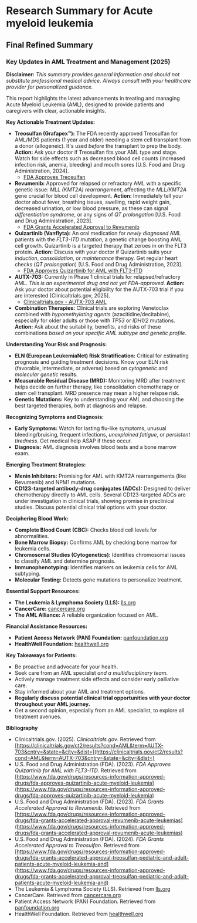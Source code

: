 # Research Summary for Acute myeloid leukemia

## Final Refined Summary

### Key Updates in AML Treatment and Management (2025)

**Disclaimer:** *This summary provides general information and should not substitute professional medical advice. Always consult with your healthcare provider for personalized guidance.*

This report highlights the latest advancements in treating and managing Acute Myeloid Leukemia (AML), designed to provide patients and caregivers with clear, actionable insights.

**Key Actionable Treatment Updates:**

*   **Treosulfan (Grafapex™):** The FDA recently approved Treosulfan for AML/MDS patients (1 year and older) needing a stem cell transplant from a donor (allogeneic). It's used *before* the transplant to prep the body. **Action:** Ask your doctor if Treosulfan fits your AML type and stage. Watch for side effects such as decreased blood cell counts (increased infection risk, anemia, bleeding) and mouth sores [U.S. Food and Drug Administration, 2024].
    *   [FDA Approves Treosulfan](https://www.fda.gov/drugs/resources-information-approved-drugs/fda-grants-accelerated-approval-treosulfan-pediatric-and-adult-patients-acute-myeloid-leukemia-and)
*   **Revumenib:** Approved for relapsed or refractory AML with a specific genetic issue: *MLL (KMT2A) rearrangement*, affecting the *MLL/KMT2A* gene crucial for blood cell development. **Action:** Immediately tell your doctor about fever, breathing issues, swelling, rapid weight gain, decreased urination, or low blood pressure, as these can signal *differentiation syndrome*, or any signs of *QT prolongation* [U.S. Food and Drug Administration, 2023].
    *   [FDA Grants Accelerated Approval to Revumenib](https://www.fda.gov/drugs/resources-information-approved-drugs/fda-grants-accelerated-approval-revumenib-acute-leukemias)
*   **Quizartinib (Vanflyta):** An oral medication for *newly diagnosed* AML patients with the *FLT3-ITD mutation*, a genetic change boosting AML cell growth. Quizartinib is a targeted therapy that zeroes in on the FLT3 protein. **Action:** Discuss with your doctor if Quizartinib suits your *induction*, *consolidation*, or *maintenance* therapy. Get regular heart checks (*QT prolongation*) [U.S. Food and Drug Administration, 2023].
    *   [FDA Approves Quizartinib for AML with FLT3-ITD](https://www.fda.gov/drugs/resources-information-approved-drugs/fda-approves-quizartinib-acute-myeloid-leukemia)
*   **AUTX-703:** Currently in Phase 1 clinical trials for relapsed/refractory AML. *This is an experimental drug and not yet FDA-approved*. **Action:** Ask your doctor about potential eligibility for the AUTX-703 trial if you are interested [Clinicaltrials.gov, 2025].
    *   [Clinicaltrials.gov - AUTX-703 AML](https://clinicaltrials.gov/ct2/results?cond=AML&term=AUTX-703&cntry=&state=&city=&dist=)
*   **Combination Therapies:** Clinical trials are exploring Venetoclax combined with *hypomethylating agents* (azacitidine/decitabine), especially for older adults or those with *TP53* or *IDH1/2* mutations. **Action:** Ask about the suitability, benefits, and risks of these combinations *based on your specific AML subtype and genetic profile*.

**Understanding Your Risk and Prognosis:**

*   **ELN (European LeukemiaNet) Risk Stratification:** Critical for estimating prognosis and guiding treatment decisions. Know your ELN risk (favorable, intermediate, or adverse) based on *cytogenetic* and *molecular genetic* results.
*   **Measurable Residual Disease (MRD):** Monitoring MRD after treatment helps decide on further therapy, like consolidation chemotherapy or stem cell transplant. MRD presence may mean a higher relapse risk.
*   **Genetic Mutations:** Key to understanding your AML and choosing the best targeted therapies, both at diagnosis and relapse.

**Recognizing Symptoms and Diagnosis:**

*   **Early Symptoms:** Watch for lasting flu-like symptoms, unusual bleeding/bruising, frequent infections, *unexplained fatigue*, or *persistent tiredness*. Get medical help ASAP if these occur.
*   **Diagnosis:** AML diagnosis involves blood tests and a bone marrow exam.

**Emerging Treatment Strategies:**

*   **Menin Inhibitors:** Promising for AML with KMT2A rearrangements (like Revumenib) and NPM1 mutations.
*   **CD123-targeted antibody-drug conjugates (ADCs):** Designed to deliver chemotherapy directly to AML cells. Several CD123-targeted ADCs are under investigation in clinical trials, showing promise in preclinical studies. Discuss potential clinical trial options with your doctor.

**Deciphering Blood Work:**

*   **Complete Blood Count (CBC):** Checks blood cell levels for abnormalities.
*   **Bone Marrow Biopsy:** Confirms AML by checking bone marrow for leukemia cells.
*   **Chromosomal Studies (Cytogenetics):** Identifies chromosomal issues to classify AML and determine prognosis.
*   **Immunophenotyping:** Identifies markers on leukemia cells for AML subtyping.
*   **Molecular Testing:** Detects gene mutations to personalize treatment.

**Essential Support Resources:**

*   **The Leukemia & Lymphoma Society (LLS):** [lls.org](https://www.lls.org/)
*   **CancerCare:** [cancercare.org](https://www.cancercare.org/)
*   **The AML Alliance:** A reliable organization focused on AML.

**Financial Assistance Resources:**

*   **Patient Access Network (PAN) Foundation:** [panfoundation.org](https://www.panfoundation.org/)
*   **HealthWell Foundation:** [healthwell.org](https://www.healthwellfoundation.org/)

**Key Takeaways for Patients:**

*   Be proactive and advocate for your health.
*   Seek care from an AML specialist *and a multidisciplinary team*.
*   Actively manage treatment side effects and consider early palliative care.
*   Stay informed about your AML and treatment options.
*   **Regularly discuss potential clinical trial opportunities with your doctor throughout your AML journey.**
*   Get a second opinion, especially from an AML specialist, to explore all treatment avenues.

**Bibliography**

*   Clinicaltrials.gov. (2025). *Clinicaltrials.gov*. Retrieved from [https://clinicaltrials.gov/ct2/results?cond=AML&term=AUTX-703&cntry=&state=&city=&dist=](https://clinicaltrials.gov/ct2/results?cond=AML&term=AUTX-703&cntry=&state=&city=&dist=)
*   U.S. Food and Drug Administration (FDA). (2023). *FDA Approves Quizartinib for AML with FLT3-ITD*. Retrieved from [https://www.fda.gov/drugs/resources-information-approved-drugs/fda-approves-quizartinib-acute-myeloid-leukemia](https://www.fda.gov/drugs/resources-information-approved-drugs/fda-approves-quizartinib-acute-myeloid-leukemia)
*   U.S. Food and Drug Administration (FDA). (2023). *FDA Grants Accelerated Approval to Revumenib*. Retrieved from [https://www.fda.gov/drugs/resources-information-approved-drugs/fda-grants-accelerated-approval-revumenib-acute-leukemias](https://www.fda.gov/drugs/resources-information-approved-drugs/fda-grants-accelerated-approval-revumenib-acute-leukemias)
*   U.S. Food and Drug Administration (FDA). (2024). *FDA Grants Accelerated Approval to Treosulfan*. Retrieved from [https://www.fda.gov/drugs/resources-information-approved-drugs/fda-grants-accelerated-approval-treosulfan-pediatric-and-adult-patients-acute-myeloid-leukemia-and](https://www.fda.gov/drugs/resources-information-approved-drugs/fda-grants-accelerated-approval-treosulfan-pediatric-and-adult-patients-acute-myeloid-leukemia-and)
*   The Leukemia & Lymphoma Society (LLS). Retrieved from [lls.org](https://www.lls.org/)
*   CancerCare. Retrieved from [cancercare.org](https://www.cancercare.org/)
*   Patient Access Network (PAN) Foundation. Retrieved from [panfoundation.org](https://www.panfoundation.org/)
*   HealthWell Foundation. Retrieved from [healthwell.org](https://www.healthwellfoundation.org/)
